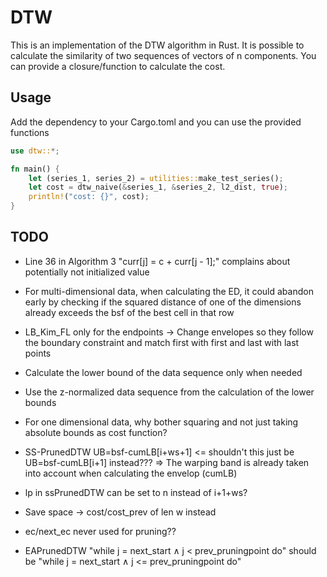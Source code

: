 # DTW
This is an implementation of the DTW algorithm in Rust. It is possible to calculate the similarity of two sequences of vectors of n components. You can provide a closure/function to calculate the cost.

## Usage
Add the dependency to your Cargo.toml and you can use the provided functions
```rust
use dtw::*;

fn main() {
    let (series_1, series_2) = utilities::make_test_series();
    let cost = dtw_naive(&series_1, &series_2, l2_dist, true);
    println!("cost: {}", cost);
}
```

## TODO
- Line 36 in Algorithm 3 "curr[j] = c + curr[j - 1];" complains about potentially not initialized value


- For multi-dimensional data, when calculating the ED, it could abandon early by checking if the squared distance of one of the dimensions already exceeds
  the bsf of the best cell in that row

- LB_Kim_FL only for the endpoints
  -> Change envelopes so they follow the boundary constraint and match first with first and last with last points
- Calculate the lower bound of the data sequence only when needed
- Use the z-normalized data sequence from the calculation of the lower bounds
- For one dimensional data, why bother squaring and not just taking absolute bounds as cost function?
- SS-PrunedDTW
  UB=bsf-cumLB[i+ws+1] <= shouldn't this just be UB=bsf-cumLB[i+1] instead???
  => The warping band is already taken into account when calculating the envelop (cumLB)
- lp in ssPrunedDTW can be set to n instead of i+1+ws?
- Save space -> cost/cost_prev of len w instead
- ec/next_ec never used for pruning??

- EAPrunedDTW
  "while j = next_start ∧ j < prev_pruningpoint do" should be "while j = next_start ∧ j <= prev_pruningpoint do"